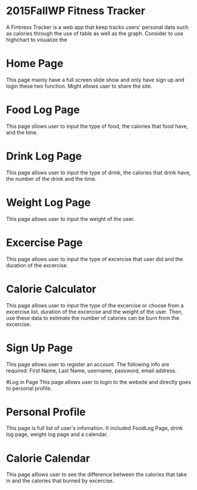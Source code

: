 

# 2015FallWP Fitness Tracker

  A Fintness Tracker is a web app that keep tracks users' personal data such as calories through the use of table as well as the graph. Consider to use highchart  to visualize the 
  
# Home Page
  This page mainly have a full screen slide show and only have sign up and login these two function. Might allows user to share the site. 
# Food Log Page
  This page sllows user to input the type of food, the calories that food have, and the time. 

# Drink Log Page
  This page allows user to input the type of drink, the calories that drink have, the number of the drink and the time. 

# Weight Log Page
  This page allows user to input the weight of the user. 

# Excercise Page
  This page allows user to input the type of excercise that user did and the duration of the excercise. 

# Calorie Calculator
  This page allows user to input the type of the excercise or choose from a excercise list, duration of the excercise and the weight of the user. Then, use these data to  estimate the number of calories can be burn from the excercise. 

# Sign Up Page
   This page allows user to register an account. The following info are required: First Name, Last Name, username, password, email address. 

#Log in Page
   This page allows user to login to the website and directly goes to personal profile. 
   
# Personal Profile
  This page is full list of user's infomation. It included FoodLog Page, drink log page, weight log page and a calendar.
  
# Calorie Calendar
  This page alllows user to see the difference between the calories that take in and the calories that burned by excercise.

